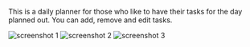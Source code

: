 This is a daily planner for those who like to have their tasks for the day planned out. You can add, remove and edit tasks.


![screenshot 1](https://github.com/brendanmurph/Daily-Planner/assets/127374404/1bf242e7-ca7e-4bfb-bf63-e7c2364cd314)
![screenshot 2](https://github.com/brendanmurph/Daily-Planner/assets/127374404/e9febc4a-9b4f-4de0-a4ec-ff8663c2f32d)
![screenshot 3](https://github.com/brendanmurph/Daily-Planner/assets/127374404/6c1ec933-eec2-4983-a90b-2b8701270146)
